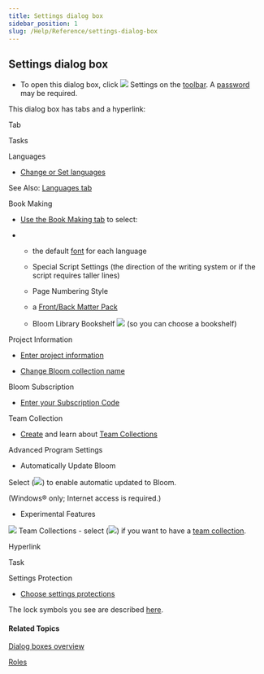 ```yaml
---
title: Settings dialog box
sidebar_position: 1
slug: /Help/Reference/settings-dialog-box
---
```


## Settings dialog box

-   To open this dialog box, click ![](/ref-docs-assets/images/User_Interface/Toolbar/SettingsButton.png) Settings on the [toolbar](../Toolbar/Collections_toolbar.md). A [password](Setting_Protection_Password_dialog_box.md) may be required.
    

This dialog box has tabs and a hyperlink:

 

Tab

Tasks

Languages

-   [Change or Set languages](../../Tasks/Basic_tasks/Change_languages.md)
    

See Also: [Languages tab](Languages_tab.md)

Book Making

-   [Use the Book Making tab](../../Tasks/Basic_tasks/Select_front_matter_or_back_matter_from_a_pack.md) to select:
    
-   -   the default [font](../../Concepts/Font.md) for each language
        
    -   Special Script Settings (the direction of the writing system or if the script requires taller lines)
        
    -   Page Numbering Style
        
    -   a [Front/Back Matter Pack](../../Concepts/Front_Back_Matter_Pack.md)
        
    -   Bloom Library Bookshelf ![](/ref-docs-assets/images/EnterpriseStar.png) (so you can choose a bookshelf)
        

Project Information

-   [Enter project information](../../Tasks/Basic_tasks/Enter_project_information.md)
    
-   [Change Bloom collection name](../../Tasks/Basic_tasks/Change_Bloom_collection_name.md)
    

Bloom Subscription

-   [Enter your Subscription Code](../../Tasks/Basic_tasks/Enter_Subscription_Code.md)
    

Team Collection

-   [Create](../../Tasks/Basic_tasks/Team_Collections/Create_a_Team_Collection.md) and learn about [Team Collections](../../Concepts/Team_Collection.md)
    

Advanced Program Settings

-   Automatically Update Bloom
    

Select (![](/ref-docs-assets/images/CheckedBox.PNG)) to enable automatic updated to Bloom.

(Windows® only; Internet access is required.)

-   Experimental Features
    

 ![](/ref-docs-assets/images/User_Interface/EnterpriseStar.png) Team Collections - select (![](/ref-docs-assets/images/CheckedBox.PNG)) if you want to have a [team collection](../../Concepts/Team_Collection.md).

 

Hyperlink

Task

Settings Protection

-   [Choose settings protections](../../Tasks/Basic_tasks/Choose_settings_protections.md)
    

The lock symbols you see are described [here](Settings_Protection_dialog_box.md).

#### Related Topics

[Dialog boxes overview](Dialog_boxes_overview.md)

[Roles](../../Concepts/Roles.md)